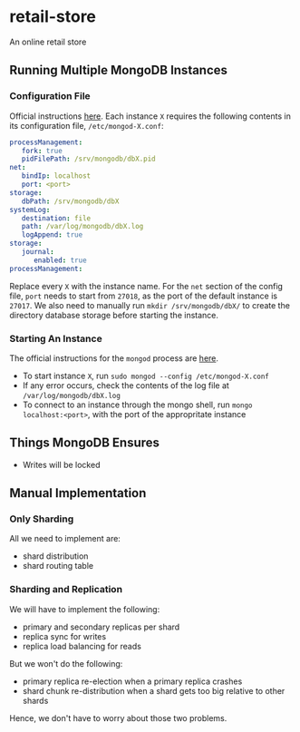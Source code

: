 # retail-store

An online retail store

## Running Multiple MongoDB Instances

### Configuration File

Official instructions [here](https://docs.mongodb.com/manual/administration/configuration/#run-multiple-database-instances-on-the-same-system). Each instance `X` requires the following contents in its configuration file, `/etc/mongod-X.conf`:

```yml
processManagement:
   fork: true
   pidFilePath: /srv/mongodb/dbX.pid
net:
   bindIp: localhost
   port: <port>
storage:
   dbPath: /srv/mongodb/dbX
systemLog:
   destination: file
   path: /var/log/mongodb/dbX.log
   logAppend: true
storage:
   journal:
      enabled: true
processManagement:
```

Replace every `X` with the instance name. For the `net` section of the config file, `port` needs to start from `27018`, as the port of the default instance is `27017`. We also need to manually run `mkdir /srv/mongodb/dbX/` to create the directory database storage before starting the instance.

### Starting An Instance

The official instructions for the `mongod` process are [here](https://docs.mongodb.com/manual/tutorial/manage-mongodb-processes/).

- To start instance `X`, run `sudo mongod --config /etc/mongod-X.conf`
- If any error occurs, check the contents of the log file at `/var/log/mongodb/dbX.log`
- To connect to an instance through the mongo shell, run `mongo localhost:<port>`, with the port of the appropritate instance

## Things MongoDB Ensures

- Writes will be locked

## Manual Implementation

### Only Sharding

All we need to implement are:

- shard distribution
- shard routing table

### Sharding and Replication

We will have to implement the following:

- primary and secondary replicas per shard
- replica sync for writes
- replica load balancing for reads

But we won't do the following:

- primary replica re-election when a primary replica crashes
- shard chunk re-distribution when a shard gets too big relative to other shards

Hence, we don't have to worry about those two problems.
